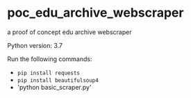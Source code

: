 # poc_edu_archive_webscraper
a proof of concept edu archive webscraper 

Python version: 3.7 

Run the following commands:
 * `pip install requests` 
 * `pip install beautifulsoup4`
 * 'python basic_scraper.py'



